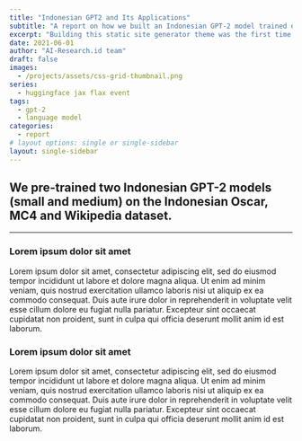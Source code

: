 ```yaml
---
title: "Indonesian GPT2 and Its Applications"
subtitle: "A report on how we built an Indonesian GPT-2 model trained on 29GB of data."
excerpt: "Building this static site generator theme was the first time I used an Atomic (or Functional) CSS system like Tachyons. It’s a design system that provides very small (which means fast) CSS modules that you can use in your HTML."
date: 2021-06-01
author: "AI-Research.id team"
draft: false
images:
  - /projects/assets/css-grid-thumbnail.png
series:
  - huggingface jax flax event
tags:
  - gpt-2
  - language model
categories:
  - report
# layout options: single or single-sidebar
layout: single-sidebar
---
```


## We pre-trained two Indonesian GPT-2 models (small and medium) on the Indonesian Oscar, MC4 and Wikipedia dataset.
---

### Lorem ipsum dolor sit amet
Lorem ipsum dolor sit amet, consectetur adipiscing elit, sed do eiusmod tempor incididunt ut labore et dolore magna 
aliqua. Ut enim ad minim veniam, quis nostrud exercitation ullamco laboris nisi ut aliquip ex ea commodo consequat. 
Duis aute irure dolor in reprehenderit in voluptate velit esse cillum dolore eu fugiat nulla pariatur. Excepteur sint 
occaecat cupidatat non proident, sunt in culpa qui officia deserunt mollit anim id est laborum.


### Lorem ipsum dolor sit amet
Lorem ipsum dolor sit amet, consectetur adipiscing elit, sed do eiusmod tempor incididunt ut labore et dolore magna
aliqua. Ut enim ad minim veniam, quis nostrud exercitation ullamco laboris nisi ut aliquip ex ea commodo consequat.
Duis aute irure dolor in reprehenderit in voluptate velit esse cillum dolore eu fugiat nulla pariatur. Excepteur sint
occaecat cupidatat non proident, sunt in culpa qui officia deserunt mollit anim id est laborum.